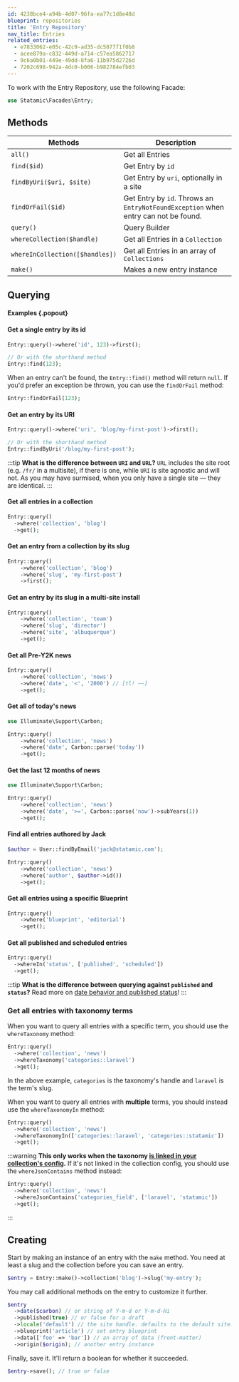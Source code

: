 ```yaml
---
id: 4238bce4-a94b-4d07-96fa-ea77c1d8e48d
blueprint: repositories
title: 'Entry Repository'
nav_title: Entries
related_entries:
  - e7833062-e05c-42c9-ad35-dc5077f1f0b8
  - acee879a-c832-449d-a714-c57ea5862717
  - 9c6a0b01-449e-49dd-8fa6-11b975d2726d
  - 7202c698-942a-4dc0-b006-b982784efb03
---
```

To work with the Entry Repository, use the following Facade:

```php
use Statamic\Facades\Entry;
```

## Methods

| Methods | Description |
| ------- | ----------- |
| `all()` | Get all Entries |
| `find($id)` | Get Entry by `id` |
| `findByUri($uri, $site)` | Get Entry by `uri`, optionally in a site |
| `findOrFail($id)` | Get Entry by `id`. Throws an `EntryNotFoundException` when entry can not be found. |
| `query()` | Query Builder |
| `whereCollection($handle)` | Get all Entries in a `Collection` |
| `whereInCollection([$handles])` | Get all Entries in an array of `Collections` |
| `make()` | Makes a new entry instance |

## Querying

#### Examples {.popout}

#### Get a single entry by its id

```php
Entry::query()->where('id', 123)->first();

// Or with the shorthand method
Entry::find(123);
```

When an entry can't be found, the `Entry::find()` method will return `null`. If you'd prefer an exception be thrown, you can use the `findOrFail` method:

```php
Entry::findOrFail(123);
```

#### Get an entry by its URI

```php
Entry::query()->where('uri', 'blog/my-first-post')->first();

// Or with the shorthand method
Entry::findByUri('/blog/my-first-post');
```

:::tip
**What is the difference between `URI` and `URL`?** `URL` includes the site root (e.g. `/fr/` in a multisite), if there is one, while `URI` is site agnostic and will not. As you may have surmised, when you only have a single site — they are identical.
:::

#### Get all entries in a collection

```php
Entry::query()
  ->where('collection', 'blog')
  ->get();
```

#### Get an entry from a collection by its slug

```php
Entry::query()
    ->where('collection', 'blog')
    ->where('slug', 'my-first-post')
    ->first();
```

#### Get an entry by its slug in a multi-site install

```php
Entry::query()
    ->where('collection', 'team')
    ->where('slug', 'director')
    ->where('site', 'albuquerque')
    ->get();
```

#### Get all Pre-Y2K news

```php
Entry::query()
    ->where('collection', 'news')
    ->where('date', '<', '2000') // [tl! ~~]
    ->get();
```

#### Get all of today's news

```php
use Illuminate\Support\Carbon;

Entry::query()
    ->where('collection', 'news')
    ->where('date', Carbon::parse('today'))
    ->get();
```

#### Get the last 12 months of news

```php
use Illuminate\Support\Carbon;

Entry::query()
    ->where('collection', 'news')
    ->where('date', '>=', Carbon::parse('now')->subYears(1))
    ->get();
```

#### Find all entries authored by Jack

```php
$author = User::findByEmail('jack@statamic.com');

Entry::query()
    ->where('collection', 'news')
    ->where('author', $author->id())
    ->get();
```

#### Get all entries using a specific Blueprint

```php
Entry::query()
    ->where('blueprint', 'editorial')
    ->get();
```

#### Get all published and scheduled entries

```php
Entry::query()
  ->whereIn('status', ['published', 'scheduled'])
  ->get();
```

:::tip
**What is the difference between querying against `published` and `status`?** Read more on [date behavior and published status](/collections#date-behavior-and-published-status)!
:::

### Get all entries with taxonomy terms

When you want to query all entries with a specific term, you should use the `whereTaxonomy` method:

```php
Entry::query()
  ->where('collection', 'news')
  ->whereTaxonomy('categories::laravel')
  ->get();
```

In the above example, `categories` is the taxonomy's handle and `laravel` is the term's slug.

When you want to query all entries with **multiple** terms, you should instead use the `whereTaxonomyIn` method:

```php
Entry::query()
  ->where('collection', 'news')
  ->whereTaxonomyIn(['categories::laravel', 'categories::statamic'])
  ->get();
```

:::warning
**This only works when the taxonomy [is linked in your collection's config](/collections#taxonomies).** If it's not linked in the collection config, you should use the `whereJsonContains` method instead:

```php
Entry::query()
  ->where('collection', 'news')
  ->whereJsonContains('categories_field', ['laravel', 'statamic'])
  ->get();
```
:::

## Creating

Start by making an instance of an entry with the `make` method.
You need at least a slug and the collection before you can save an entry.

```php
$entry = Entry::make()->collection('blog')->slug('my-entry');
```

You may call additional methods on the entry to customize it further.

```php
$entry
  ->date($carbon) // or string of Y-m-d or Y-m-d-Hi
  ->published(true) // or false for a draft
  ->locale('default') // the site handle. defaults to the default site.
  ->blueprint('article') // set entry blueprint
  ->data(['foo' => 'bar']) // an array of data (front-matter)
  ->origin($origin); // another entry instance
```

Finally, save it. It'll return a boolean for whether it succeeded.

```php
$entry->save(); // true or false
```
